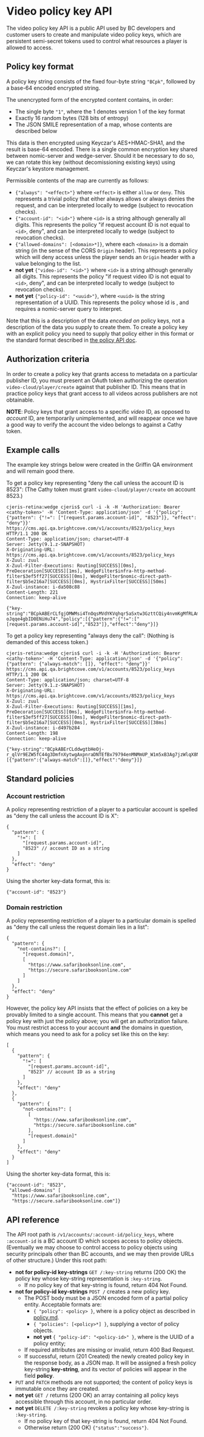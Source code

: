 # Video policy key API

The video policy key API is a public API used by BC developers and customer users to create and
manipulate video policy keys, which are persistent semi-secret tokens used to control what
resources a player is allowed to access.

## Policy key format

A policy key string consists of the fixed four-byte string `"BCpk"`, followed by a base-64
encoded encrypted string.

The unencrypted form of the encrypted content contains, in order:
* The single byte `"1"`, where the 1 denotes version 1 of the key format
* Exactly 16 random bytes (128 bits of entropy)
* The JSON SMILE representation of a map, whose contents are described below

This data is then encrypted using Keyczar's AES+HMAC-SHA1, and the result is base-64 encoded.
There is a single common encryption key shared between nomic-server and wedge-server.  Should
it be necessary to do so, we can rotate this key (without decomissioning existing keys) using
Keyczar's keystore management.

Permissible contents of the map are currently as follows:
* `{"always": "<effect>"}` where `<effect>` is either `allow` or `deny`.  This represents a
  trivial policy that either always allows or always denies the request, and can be interpreted
  locally to wedge (subject to revocation checks).
* `{"account-id": "<id>"}` where `<id>` is a string although generally all digits.  This
  represents the policy "if request account ID is not equal to `<id>`, deny", and can
  be interpreted locally to wedge (subject to revocation checks).
* `{"allowed-domains": [<domain>*]}`, where each `<domain>` is a domain string (in the
  sense of the CORS `Origin` header). This represents a policy which will deny access
  unless the player sends an `Origin` header with a value belonging to the list.
* **not yet** `{"video-id": "<id>"}` where `<id>` is a string although generally all digits.
  This represents the policy "if request video ID is not equal to `<id>`, deny", and
  can be interpreted locally to wedge (subject to revocation checks).
* **not yet** `{"policy-id": "<uuid>"}`, where `<uuid>` is the string representation of a UUID.  This
  represents the policy whose id is <uuid>, and requires a nomic-server query to interpret.

Note that this is a description of the data _encoded on_ policy keys, not a description of the
data you supply to create them.  To create a policy key with an explicit policy you need to
supply that policy either in this format or the standard format described in [the policy API doc](policy.md).

## Authorization criteria

In order to create a policy key that grants access to metadata on a particular publisher ID,
you must present an OAuth token authorizing the operation `video-cloud/player/create` against
that publisher ID.  This means that in practice policy keys that grant access to all videos
across publishers are not obtainable.

**NOTE**: Policy keys that grant access to a specific _video_ ID, as opposed to _account_ ID,
are temporarily unimplemented, and will reappear once we have a good way to verify the account
the video belongs to against a Cathy token.

## Example calls

The example key strings below were created in the Griffin QA environment and will remain good
there.

To get a policy key representing "deny the call unless the account ID is 8523":  (The Cathy
token must grant `video-cloud/player/create` on account 8523.)
```
cjeris-retina:wedge cjeris$ curl -i -k -H 'Authorization: Bearer <cathy-token>' -H 'Content-Type: application/json' -d '{"policy": {"pattern": {"!=": ["[request.params.account-id]", "8523"]}, "effect": "deny"}}' https://cms.api.qa.brightcove.com/v1/accounts/8523/policy_keys
HTTP/1.1 200 OK
Content-Type: application/json; charset=UTF-8
Server: Jetty(9.1.z-SNAPSHOT)
X-Originating-URL: https://cms.api.qa.brightcove.com/v1/accounts/8523/policy_keys
X-Zuul: zuul
X-Zuul-Filter-Executions: Routing[SUCCESS][0ms], PreDecoration[SUCCESS][1ms], WedgeFilter$infra-http-method-filter$3ef5ff27[SUCCESS][0ms], WedgeFilter$nomic-direct-path-filter$b5e216a7[SUCCESS][0ms], HystrixFilter[SUCCESS][50ms]
X-Zuul-instance: i-da508c88
Content-Length: 221
Connection: keep-alive

{"key-string":"BCpkABErCLfgjOMWMsi4TnOqsMVdYKVqhqr5aSxtw3GzttCQiy4nvmKgMfRLAmICS4HoQsqTOuxADwVzmFmbnqf_yx8uk4qyKbT0MyaZ-oJqqe4gbID0ENiHu74","policy":[{"pattern":{"!=":["[request.params.account-id]","8523"]},"effect":"deny"}]}
```

To get a policy key representing "always deny the call":  (Nothing is demanded of this access token.)
```
cjeris-retina:wedge cjeris$ curl -i -k -H 'Authorization: Bearer <cathy-token>' -H 'Content-Type: application/json' -d '{"policy": {"pattern": {"always-match": []}, "effect": "deny"}}' https://cms.api.qa.brightcove.com/v1/accounts/8523/policy_keys
HTTP/1.1 200 OK
Content-Type: application/json; charset=UTF-8
Server: Jetty(9.1.z-SNAPSHOT)
X-Originating-URL: https://cms.api.qa.brightcove.com/v1/accounts/8523/policy_keys
X-Zuul: zuul
X-Zuul-Filter-Executions: Routing[SUCCESS][1ms], PreDecoration[SUCCESS][0ms], WedgeFilter$infra-http-method-filter$3ef5ff27[SUCCESS][0ms], WedgeFilter$nomic-direct-path-filter$b5e216a7[SUCCESS][0ms], HystrixFilter[SUCCESS][38ms]
X-Zuul-instance: i-d497b284
Content-Length: 198
Connection: keep-alive

{"key-string":"BCpkABErCLddwgtbHeOj-r_qlVr9EZW5fC44g3DmfnXytwgAxpnraDNTEfBx79794enMNMmUP_W1m5xB3Ag7jzWlqX8NrcPWeNMqfJP51kYW3FBDpVn6XXztePg","policy":[{"pattern":{"always-match":[]},"effect":"deny"}]}
```

## Standard policies

### Account restriction

A policy representing restriction of a player to a particular account is spelled as "deny the
call unless the account ID is X":

```
{
  "pattern": {
    "!=": [
      "[request.params.account-id]",
      "8523" // account ID as a string
    ]
  },
  "effect": "deny"
}
```

Using the shorter key-data format, this is:
```
{"account-id": "8523"}
```

### Domain restriction

A policy representing restriction of a player to a particular domain is spelled as "deny the
call unless the request domain lies in a list":

```
{
  "pattern": {
    "not-contains?": [
      "[request.domain]",
      [
        "https://www.safaribooksonline.com",
        "https://secure.safaribooksonline.com"
      ]
    ]
  },
  "effect": "deny"
}
```

However, the policy key API insists that the effect of policies on a key be provably limited
to a single account.  This means that you **cannot** get a policy key with just the policy
above; you will get an authorization failure.  You must restrict access to your account **and**
the domains in question, which means you need to ask for a policy set like this on the key:

```
[
  {
    "pattern": {
      "!=": [
        "[request.params.account-id]",
        "8523" // account ID as a string
      ]
    },
    "effect": "deny"
  },
  {
    "pattern": {
      "not-contains?": [
        [
          "https://www.safaribooksonline.com",
          "https://secure.safaribooksonline.com"
        ],
        "[request.domain]"
      ]
    },
    "effect": "deny"
  }
]
```

Using the shorter key-data format, this is:
```
{"account-id": "8523",
 "allowed-domains" [
  "https://www.safaribooksonline.com",
  "https://secure.safaribooksonline.com"]}
```

## API reference

The API root path is `/v1/accounts/:account-id/policy_keys`, where `:account-id` is a BC
account ID which scopes access to policy objects.  (Eventually we may choose to control access
to policy objects using security principals other than BC accounts, and we may then provide
URLs of other structure.)  Under this root path:

* **not for policy-id key-strings**
  `GET /:key-string` returns (200 OK) the policy key whose key-string representation is
  `:key-string`.
    * If no policy key of that key-string is found, return 404 Not Found.
* **not for policy-id key-strings**
  `POST /` creates a new policy key.
    * The POST body must be a JSON encoded form of a partial policy entity.  Acceptable formats
      are:
        * `{ "policy": <policy> }`, where <policy> is a policy object as described in
          [policy.md](policy.md).
        * `{ "policies": [<policy>*] }`, supplying a vector of policy objects.
        * **not yet** `{ "policy-id": "<policy-id>" }`, where <policy-id> is the UUID of a
          policy entity;
    * If required attributes are missing or invalid, return 400 Bad Request.
    * If successful, return (201 Created) the newly created policy key in the response body,
      as a JSON map.  It will be assigned a fresh policy key-string **key-string**, and its
      vector of policies will appear in the field **policy**.
* `PUT` and `PATCH` methods are not supported; the content of policy keys is immutable once
  they are created.
* **not yet**
  `GET /` returns (200 OK) an array containing all policy keys accessible through this account,
  in no particular order.
* **not yet**
  `DELETE /:key-string` revokes a policy key whose key-string is `:key-string`.
    * If no policy key of that key-string is found, return 404 Not Found.
    * Otherwise return (200 OK) `{"status":"success"}`.
